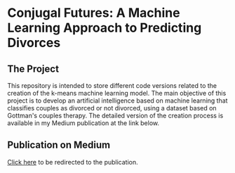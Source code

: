 # Conjugal Futures: A Machine Learning Approach to Predicting Divorces

## The Project

This repository is intended to store different code versions related to the creation of the k-means machine learning model. The main objective of this project is to develop an artificial intelligence based on machine learning that classifies couples as divorced or not divorced, using a dataset based on Gottman's couples therapy. The detailed version of the creation process is available in my Medium publication at the link below.

## Publication on Medium

[Click here](https://medium.com/@iamdevandre/conjugal-futures-d0526f737b32) to be redirected to the publication.
